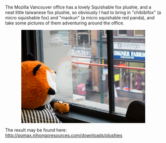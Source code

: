 The Mozilla Vancouver office has a lovely Squishable fox plushie, and a neat little taiwanese fox plushie, so obviously I had to bring in "chibibifox" (a micro squishable fox) and "maokun" (a micro squishable red panda), and take some pictures of them adventuring around the office.

<a href="gh-weblog/images/dscf0475.jpg"><img src="/gh-weblog/images/dscf0475.jpg" width="400px" height="300px" style="display:block; width:400px; height:300px; margin:auto;"></a>

The  result may be found here: http://pomax.nihongoresources.com/downloads/plushies